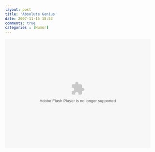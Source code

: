 ```yaml
---
layout: post
title: 'Absolute Genius'
date: 2007-11-15 18:53
comments: true
categories : [Humor]
---  
```


<object type="application/x-shockwave-flash" data="http://www.collegehumor.com/moogaloop/moogaloop.swf?clip_id=1789284&fullscreen=1" width="480" height="360" ><param name="allowfullscreen" value="true" /><param name="movie" quality="best" value="http://www.collegehumor.com/moogaloop/moogaloop.swf?clip_id=1789284&fullscreen=1" /></object>


